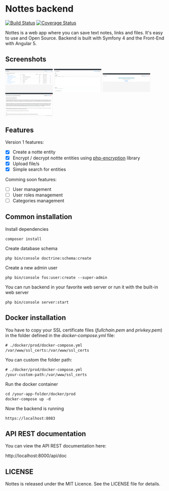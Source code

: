 
Nottes backend
==================

[![Build Status](https://travis-ci.org/viher3/nottes-backend.svg?branch=master)](https://travis-ci.org/viher3/nottes-backend)
[![Coverage Status](https://coveralls.io/repos/github/viher3/nottes-backend/badge.svg?branch=master)](https://coveralls.io/github/viher3/nottes-backend?branch=master)

Nottes is a web app where you can save text notes, links and files. It's easy to use and Open Source.
Backend is built with Symfony 4 and the Front-End with Angular 5.

## Screenshots

<img src="https://raw.githubusercontent.com/viher3/nottes-backend/master/screenshots/nottes_1.png" width="150">
<img src="https://raw.githubusercontent.com/viher3/nottes-backend/master/screenshots/nottes_2.png" width="150">
<img src="https://raw.githubusercontent.com/viher3/nottes-backend/master/screenshots/nottes_3.png" width="150">
<img src="https://raw.githubusercontent.com/viher3/nottes-backend/master/screenshots/nottes_4.png" width="150">

## Features

Version 1 features:

- [x] Create a notte entity
- [x] Encrypt / decrypt nottte entities using [php-encryption](https://github.com/defuse/php-encryption) library
- [x] Upload file/s
- [x] Simple search for entities

Comming soon features:

- [ ] User management
- [ ] User roles management
- [ ] Categories management

## Common installation

Install dependencies

    composer install

Create database schema

    php bin/console doctrine:schema:create

Create a new admin user

    php bin/console fos:user:create --super-admin

You can run backend in your favorite web server or run it with the built-in web server

    php bin/console server:start


## Docker installation

You have to copy your SSL certificate files (*fullchain.pem* and *privkey.pem*) in the folder defined in the *docker-compose.yml* file:

    # ./docker/prod/docker-compose.yml
    /var/www/ssl_certs:/var/www/ssl_certs

You can custom the folder path:

    # ./docker/prod/docker-compose.yml
    /your-custom-path:/var/www/ssl_certs

Run the docker container

    cd /your-app-folder/docker/prod
    docker-compose up -d

Now the backend is running

    https://localhost:8083

## API REST documentation

You can view the API REST documentation here:

http://localhost:8000/api/doc

## LICENSE

Nottes is released under the MIT Licence. See the LICENSE file for details.